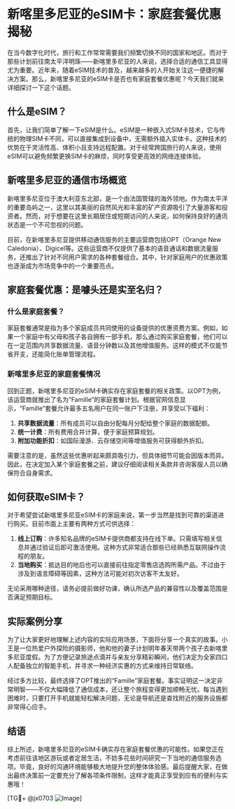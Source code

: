 # 新喀里多尼亚的eSIM卡：家庭套餐优惠揭秘

在当今数字化时代，旅行和工作常常需要我们频繁切换不同的国家和地区。而对于那些计划前往南太平洋明珠——新喀里多尼亚的人来说，选择合适的通信工具显得尤为重要。近年来，随着eSIM技术的普及，越来越多的人开始关注这一便捷的解决方案。那么，新喀里多尼亚的eSIM卡是否也有家庭套餐优惠呢？今天我们就来详细探讨一下这个话题。

## 什么是eSIM？

首先，让我们简单了解一下eSIM是什么。eSIM是一种嵌入式SIM卡技术，它与传统的物理SIM卡不同，可以直接集成到设备中，无需额外插入实体卡。这种技术的优势在于灵活性高、体积小且支持远程配置。对于经常跨国旅行的人来说，使用eSIM可以避免频繁更换SIM卡的麻烦，同时享受更高效的网络连接体验。

## 新喀里多尼亚的通信市场概览

新喀里多尼亚位于澳大利亚东北部，是一个由法国管辖的海外领地。作为南太平洋的重要岛屿之一，这里以其美丽的自然风光和丰富的矿产资源吸引了大量游客和投资者。然而，对于想要在这里长期居住或短期访问的人来说，如何保持良好的通讯状态是一个不可忽视的问题。

目前，在新喀里多尼亚提供移动通信服务的主要运营商包括OPT（Orange New Caledonia）、Digicel等。这些运营商不仅提供了基本的语音通话和数据流量服务，还推出了针对不同用户需求的各种套餐组合。其中，针对家庭用户的优惠政策也逐渐成为市场竞争中的一个重要亮点。

## 家庭套餐优惠：是噱头还是实至名归？

### 什么是家庭套餐？

家庭套餐通常是指为多个家庭成员共同使用的设备提供的优惠资费方案。例如，如果一个家庭中有父母和孩子各自拥有一部手机，那么通过购买家庭套餐，他们可以在一定范围内共享数据流量、语音分钟数以及其他增值服务。这样的模式不仅能节省开支，还能简化账单管理流程。

### 新喀里多尼亚的家庭套餐情况

回到正题，新喀里多尼亚的eSIM卡确实存在家庭套餐的相关政策。以OPT为例，该运营商就推出了名为“Famille”的家庭套餐计划。根据官网信息显示，“Famille”套餐允许最多五名用户在同一账户下注册，并享受以下福利：

1. **共享数据流量**：所有成员可以自由分配每月分配给整个家庭的数据配额。
2. **统一计费**：所有费用合并计算，便于家庭预算规划。
3. **附加功能折扣**：如国际漫游、云存储空间等增值服务可获得额外折扣。

需要注意的是，虽然这些优惠听起来颇具吸引力，但具体细节可能会因版本而异。因此，在决定加入某个家庭套餐之前，建议仔细阅读相关条款并咨询客服人员以确保符合自身需求。

## 如何获取eSIM卡？

对于希望尝试新喀里多尼亚eSIM卡的家庭来说，第一步当然是找到可靠的渠道进行购买。目前市面上主要有两种方式可供选择：

1. **线上订购**：许多知名品牌的eSIM卡提供商都支持在线下单。只需填写相关信息并通过验证后即可激活使用。这种方式非常适合那些已经熟悉互联网操作流程的朋友。
2. **当地购买**：抵达目的地后也可以直接前往指定零售店选购所需产品。不过由于涉及到语言障碍等因素，这种方法可能对初次访客不太友好。

无论采用哪种途径，请务必提前做好功课，确认所选产品的兼容性以及覆盖范围是否满足预期目标。

## 实际案例分享

为了让大家更好地理解上述内容的实际应用场景，下面将分享一个真实的故事。小王是一位热爱户外探险的摄影师，他和他的妻子计划明年春天带两个孩子去新喀里多尼亚度假。为了方便记录旅途点滴并与亲友分享精彩瞬间，他们决定为全家四口人配备独立的智能手机，并寻求一种经济实惠的方式来维持日常联络。

经过多方比较，最终选择了OPT推出的“Famille”家庭套餐。事实证明这一决定非常明智——不仅大幅降低了通信成本，还让整个旅程变得更加顺畅无忧。每当遇到困难时，只要打开手机就能轻松解决问题，无论是导航还是查找附近的服务设施都非常得心应手。

## 结语

综上所述，新喀里多尼亚的eSIM卡确实存在家庭套餐优惠的可能性。如果您正在考虑前往该地区游玩或者定居生活，不妨多花些时间研究一下当地的通信服务选项。毕竟，良好的沟通环境能够极大地提升您的整体体验感。最后提醒大家，在做出最终决策前一定要充分了解各项条件限制，这样才能真正享受到应有的便利与实惠哦！

[TG💪+ @jx0703 ![Image](https://github.com/user-attachments/assets/dbca1d08-cadb-493c-b0ec-ad6f7a83f270)]